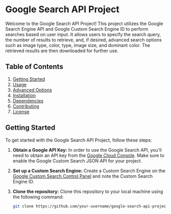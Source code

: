 # Google Search API Project

Welcome to the Google Search API Project! This project utilizes the Google Search Engine API and Google Custom Search Engine ID to perform searches based on user input. It allows users to specify the search query, the number of results to retrieve, and, if desired, advanced search options such as image type, color, type, image size, and dominant color. The retrieved results are then downloaded for further use.

## Table of Contents

1. [Getting Started](#getting-started)
2. [Usage](#usage)
3. [Advanced Options](#advanced-options)
4. [Installation](#installation)
5. [Dependencies](#dependencies)
6. [Contributing](#contributing)
7. [License](#license)

## Getting Started

To get started with the Google Search API Project, follow these steps:

1. **Obtain a Google API Key:** In order to use the Google Search API, you'll need to obtain an API key from the [Google Cloud Console](https://console.cloud.google.com/). Make sure to enable the Google Custom Search JSON API for your project.

2. **Set up a Custom Search Engine:** Create a Custom Search Engine on the [Google Custom Search Control Panel](https://cse.google.com/cse/) and note the Custom Search Engine ID.

3. **Clone the repository:** Clone this repository to your local machine using the following command:

   ```bash
   git clone https://github.com/your-username/google-search-api-project.git
